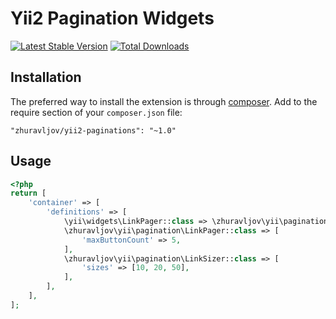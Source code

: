 Yii2 Pagination Widgets
=======================

[![Latest Stable Version](https://poser.pugx.org/zhuravljov/yii2-pagination/v/stable.svg)](https://packagist.org/packages/zhuravljov/yii2-pagination)
[![Total Downloads](https://poser.pugx.org/zhuravljov/yii2-pagination/downloads.svg)](https://packagist.org/packages/zhuravljov/yii2-pagination)

Installation
------------

The preferred way to install the extension is through [composer](http://getcomposer.org/download/).
Add to the require section of your `composer.json` file:

```
"zhuravljov/yii2-paginations": "~1.0"
```

Usage
-----

```php
<?php
return [
    'container' => [
        'definitions' => [
            \yii\widgets\LinkPager::class => \zhuravljov\yii\pagination\LinkPager::class,
            \zhuravljov\yii\pagination\LinkPager::class => [
                'maxButtonCount' => 5,
            ],
            \zhuravljov\yii\pagination\LinkSizer::class => [
                'sizes' => [10, 20, 50],
            ],
        ],
    ],
];
```
